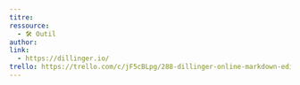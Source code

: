 ```yaml
---
titre: 
ressource:
  - 🛠️ Outil
author: 
link:
  - https://dillinger.io/
trello: https://trello.com/c/jF5cBLpg/288-dillinger-online-markdown-editor
---
```

